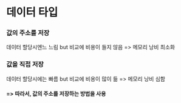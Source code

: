 # 데이터 타입

### 값의 주소를 저장

데이터 할당시엔느 느림 but 비교에 비용이 들지 않음 => 메모리 낭비 최소화

### 값을 직접 저장 

데이터 할당시에는 빠름 but 비교에 비용이 많이 듦 => 메모리 낭비 심함

#### => 따라서, 값의 주소를 저장하는 방법을 사용

